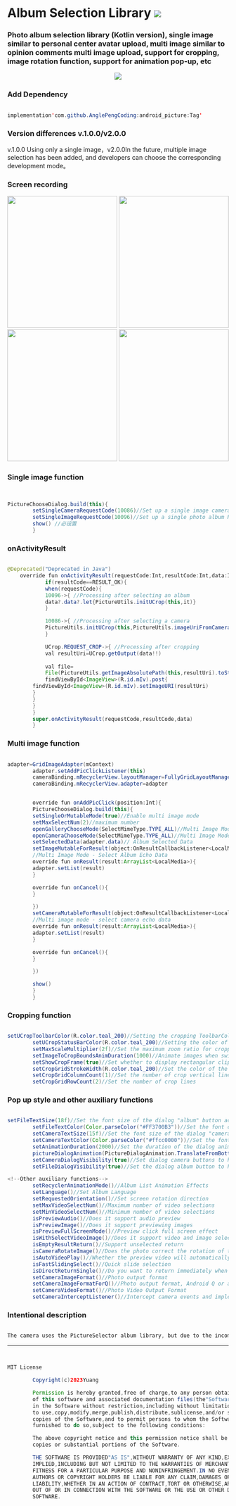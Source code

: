 # Album Selection Library [![](https://jitpack.io/v/AnglePengCoding/android_picture.svg)](https://jitpack.io/#AnglePengCoding/android_picture)

<h3>
Photo album selection library (Kotlin version), single image similar to personal center avatar upload, multi image similar to opinion comments multi image upload, support for cropping, image rotation function, support for animation pop-up, etc</h3>



<div align="center">
  <img src="https://github.com/AnglePengCoding/android_picture/blob/main/GIF/android.png">
</div>


<h3>Add Dependency</h3>

```java

implementation'com.github.AnglePengCoding:android_picture:Tag'

```

<h3>Version differences v.1.0.0/v2.0.0</h3>

v.1.0.0 Using only a single image，v2.0.0In the future, multiple image selection has been added, and developers can choose the corresponding development mode。


<h3>Screen recording</h3>

<div align=start>
<img src="https://github.com/AnglePengCoding/android_picture/blob/main/GIF/image.gif" width="250" height="300" />
<img src="https://github.com/AnglePengCoding/android_picture/blob/main/GIF/camera.gif" width="250" height="300" />
</div>


<div align=start>
<img src="https://github.com/AnglePengCoding/android_picture/blob/main/GIF/dtgif.gif" width="250" height="300" />
<img src="https://github.com/AnglePengCoding/android_picture/blob/main/GIF/dtgif2.gif" width="250" height="300" />
</div>

<h3>Single image function</h3>

```java


PictureChooseDialog.build(this){
        setSingleCameraRequestCode(10086)//Set up a single image camera RequestCode
        setSingleImageRequestCode(10096)//Set up a single photo album RequestCode
        show() //必设置
        }


```

<h3> onActivityResult </h3>

```java

@Deprecated("Deprecated in Java")
    override fun onActivityResult(requestCode:Int,resultCode:Int,data:Intent?){
            if(resultCode==RESULT_OK){
            when(requestCode){
            10096->{ //Processing after selecting an album
            data?.data?.let{PictureUtils.initUCrop(this,it)}
            }

            10086->{ //Processing after selecting a camera
            PictureUtils.initUCrop(this,PictureUtils.imageUriFromCamera)
            }

            UCrop.REQUEST_CROP->{ //Processing after cropping
            val resultUri=UCrop.getOutput(data!!)
            
            val file=
            File(PictureUtils.getImageAbsolutePath(this,resultUri).toString())
            findViewById<ImageView>(R.id.mIv).post{
        findViewById<ImageView>(R.id.mIv).setImageURI(resultUri)
        }
        }
        }
        }
        super.onActivityResult(requestCode,resultCode,data)
        }


```

<h3>Multi image function</h3>

```java

adapter=GridImageAdapter(mContext)
        adapter.setAddPicClickListener(this)
        cameraBinding.mRecyclerView.layoutManager=FullyGridLayoutManager(mContext,4)
        cameraBinding.mRecyclerView.adapter=adapter


        override fun onAddPicClick(position:Int){
        PictureChooseDialog.build(this){
        setSingleOrMutableMode(true)//Enable multi image mode
        setMaxSelectNum(2)//maximum number
        openGalleryChooseMode(SelectMimeType.TYPE_ALL)//Multi Image Mode - Album
        openCameraChooseMode(SelectMimeType.TYPE_ALL)//Multi Image Mode - Camera
        setSelectedData(adapter.data)// Album Selected Data
        setImageMutableForResult(object:OnResultCallbackListener<LocalMedia> {
        //Multi Image Mode - Select Album Echo Data
        override fun onResult(result:ArrayList<LocalMedia>){
        adapter.setList(result)
        }

        override fun onCancel(){
        }

        })
        setCameraMutableForResult(object:OnResultCallbackListener<LocalMedia> {
        //Multi image mode - select camera echo data
        override fun onResult(result:ArrayList<LocalMedia>){
        adapter.setList(result)
        }

        override fun onCancel(){
        }

        })

        show()
        }
        }


```

<h3>Cropping function</h3>

```java

setUCropToolbarColor(R.color.teal_200)//Setting the cropping ToolbarColor is optional
        setUCropStatusBarColor(R.color.teal_200)//Setting the color of the cropping status bar is optional
        setMaxScaleMultiplier(2f)//Set the maximum zoom ratio for cropping
        setImageToCropBoundsAnimDuration(1000)//Animate images when switching scales 
        setShowCropFrame(true)//Set whether to display rectangular clipping boxes
        setCropGridStrokeWidth(R.color.teal_200)//Set the color of the crop box's horizontal and vertical lines
        setCropGridColumnCount(1)//Set the number of crop vertical lines
        setCropGridRowCount(2)//Set the number of crop lines

```

<h3>Pop up style and other auxiliary functions</h3>

```java

setFileTextSize(18f)//Set the font size of the dialog "album" button according to business needs
        setFileTextColor(Color.parseColor("#FF3700B3"))//Set the font color of the dialog "album" button according to business needs
        setCameraTextSize(15f)//Set the font size of the dialog "camera" button according to business needs
        setCameraTextColor(Color.parseColor("#ffcc0000"))//Set the font color of the dialog "camera" button according to business needs
        setAnimationDuration(2000)//Set the duration of the dialog animation according to business needs
        pictureDialogAnimation(PictureDialogAnimation.TranslateFromBottom)//Set dialog pop-up animation according to business needs
        setCameraDialogVisibility(true)//Set dialog camera buttons to hide according to business needs
        setFileDialogVisibility(true)//Set the dialog album button to hide according to business needs

<!--Other auxiliary functions-->
        setRecyclerAnimationMode()//Album List Animation Effects
        setLanguage()//Set Album Language
        setRequestedOrientation()//Set screen rotation direction
        setMaxVideoSelectNum()//Maximum number of video selections
        setMinVideoSelectNum()//Minimum number of video selections
        isPreviewAudio()//Does it support audio preview
        isPreviewImage()//Does it support previewing images
        isPreviewFullScreenMode()//Preview click full screen effect
        isWithSelectVideoImage()//Does it support video and image selection
        isEmptyResultReturn()//Support unselected return
        isCameraRotateImage()//Does the photo correct the rotation of the image
        isAutoVideoPlay()//Whether the preview video will automatically play
        isFastSlidingSelect()//Quick slide selection
        isDirectReturnSingle()//Do you want to return immediately when selecting a single option
        setCameraImageFormat()//Photo output format
        setCameraImageFormatForQ()//Photo output format, Android Q or above
        setCameraVideoFormat()//Photo Video Output Format
        setCameraInterceptListener()//Intercept camera events and implement custom cameras


```

<h3>Intentional description</h3>

```java

The camera uses the PictureSelector album library, but due to the incompatibility of the permission library with Android Q and above versions, permission compatibility has been processed!

```


***


```java


MIT License

        Copyright(c)2023Yuang

        Permission is hereby granted,free of charge,to any person obtaining a copy
        of this software and associated documentation files(the"Software"),to deal
        in the Software without restriction,including without limitation the rights
        to use,copy,modify,merge,publish,distribute,sublicense,and/or sell
        copies of the Software,and to permit persons to whom the Software is
        furnished to do so,subject to the following conditions:

        The above copyright notice and this permission notice shall be included in all
        copies or substantial portions of the Software.

        THE SOFTWARE IS PROVIDED"AS IS",WITHOUT WARRANTY OF ANY KIND,EXPRESS OR
        IMPLIED,INCLUDING BUT NOT LIMITED TO THE WARRANTIES OF MERCHANTABILITY,
        FITNESS FOR A PARTICULAR PURPOSE AND NONINFRINGEMENT.IN NO EVENT SHALL THE
        AUTHORS OR COPYRIGHT HOLDERS BE LIABLE FOR ANY CLAIM,DAMAGES OR OTHER
        LIABILITY,WHETHER IN AN ACTION OF CONTRACT,TORT OR OTHERWISE,ARISING FROM,
        OUT OF OR IN CONNECTION WITH THE SOFTWARE OR THE USE OR OTHER DEALINGS IN THE
        SOFTWARE.
```
